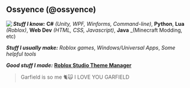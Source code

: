 ## Ossyence (@ossyence)
<img src="https://images.weserv.nl/?url=https://github.com/Ossyence/Ossyence/assets/110287364/f9eccd28-5730-4f9c-a50a-512a66006660?v=4&h=120&w=120&fit=cover&mask=circle&maxage=7d&margin=10" align="left">

***Stuff I know:*** 
**C#** _(Unity, WPF, Winforms, Command-line)_, **Python**, **Lua** _(Roblox)_, **Web Dev** _(HTML, CSS, Javascript)_, **Java** _(Minecraft Modding, etc)

***Stuff I usually make:***
_Roblox games_, _Windows/Universal Apps_, _Some helpful tools_

***Good stuff I made:***
[**Roblox Studio Theme Manager**](https://github.com/Ossyence/Studio-Theme-Manager)
⠀
> Garfield is so me 🐈🙀 I LOVE YOU GARFIELD
